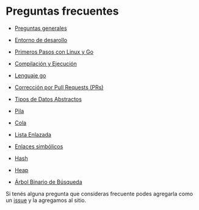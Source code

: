 Preguntas frecuentes
====================

* [Preguntas generales](faq/general.md)

* [Entorno de desarollo](faq/entorno.md)

* [Primeros Pasos con Linux y Go](faq/primeros-pasos.md)

* [Compilación y Ejecución](faq/compilacion-ejecucion.md)

* [Lenguaje go](faq/lenguaje-go.md)

* [Corrección por Pull Requests (PRs)](faq/correccion-pr.md)

* [Tipos de Datos Abstractos](faq/tda.md)

* [Pila](faq/pila.md)

* [Cola](faq/cola.md)

* [Lista Enlazada](faq/lista-enlazada.md)

* [Enlaces simbólicos](faq/symlink.md)

* [Hash](faq/hash.md)

* [Heap](faq/heap.md)

* [Árbol Binario de Búsqueda](faq/abb.md)

Si tenés alguna pregunta que consideras frecuente podes agregarla como un [issue](https://github.com/algoritmos-rw/algo2/issues) y la agregamos al sitio.
